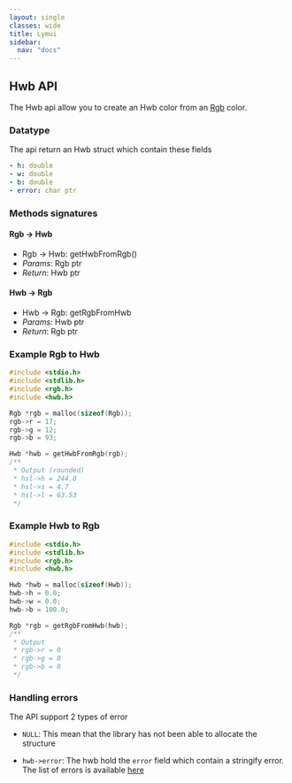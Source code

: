 ```yaml
---
layout: single
classes: wide
title: Lymui
sidebar:
  nav: "docs"
---
```


## Hwb API

The Hwb api allow you to create an Hwb color from an [Rgb](rgb.md) color.

### Datatype

The api return an Hwb struct which contain these fields

```yaml
- h: double
- w: double
- b: double
- error: char ptr
```

### Methods signatures

#### Rgb -> Hwb

- Rgb -> Hwb: getHwbFromRgb()
- *Params*: Rgb ptr
- *Return*: Hwb ptr

#### Hwb -> Rgb

- Hwb -> Rgb: getRgbFromHwb
- *Params*: Hwb ptr
- *Return*: Rgb ptr

### Example Rgb to Hwb

```c
#include <stdio.h>
#include <stdlib.h>
#include <rgb.h>
#include <hwb.h>

Rgb *rgb = malloc(sizeof(Rgb));
rgb->r = 17;
rgb->g = 12;
rgb->b = 93;

Hwb *hwb = getHwbFromRgb(rgb);
/**
 * Output (rounded)
 * hsl->h = 244.0
 * hsl->s = 4.7
 * hsl->l = 63.53
 */
```

### Example Hwb to Rgb

```c
#include <stdio.h>
#include <stdlib.h>
#include <rgb.h>
#include <hwb.h>

Hwb *hwb = malloc(sizeof(Hwb));
hwb->h = 0.0;
hwb->w = 0.0;
hwb->b = 100.0;

Rgb *rgb = getRgbFromHwb(hwb);
/**
 * Output
 * rgb->r = 0
 * rgb->g = 0
 * rgb->b = 0
 */
```
### Handling errors

The API support 2 types of error

- ```NULL```: This mean that the library has not been able to allocate the structure

- ```hwb->error```: The hwb hold the ```error``` field which contain a stringify error. The list of errors is available [here](../errors.md)
